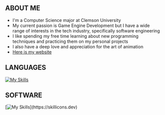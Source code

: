 ## ABOUT ME
* I'm a Computer Science major at Clemson University
* My current passion is Game Engine Development but I have a wide range of interests in the tech industry, specifically software engineering
* I like spending my free time learning about new programming techniques and practicing them on my personal projects
* I also have a deep love and appreciation for the art of animation
* [Here is my website](https://elrodmichael95.wixsite.com/michaelelrod "My Website")

## LANGUAGES
[![My Skills](https://skillicons.dev/icons?i=c,cpp,cs,java,python,lua)](https://skillicons.dev)

## SOFTWARE
[![My Skills](https://skillicons.dev/icons?i=unity,unreal,blender,)](https://skillicons.dev)
